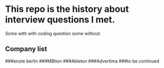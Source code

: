 # This repo is the history about interview questions I met.
Some with with coding question some without.

## Company list
###enote berlin
###MBtion
###Ableton
###Advertima
###to be continued


